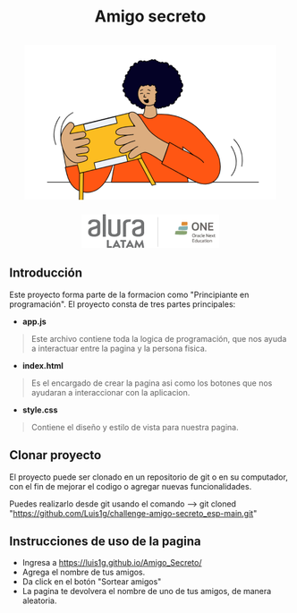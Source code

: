 <div align = "center">
    <h1 align = "center">
    Amigo secreto
    <br />
    <br />
    <img src = "assets/amigo-secreto.png" alt = "AmigoSecreto">
    </a>
    </h1>
</div>


<p align = "center">
    <a href= "https://app.aluracursos.com/course/logica-programacion-challenge-amigo-secreto>" > <img src= "assets/Alura.png" alt = "Alura Follow" /> </a>
</p>


## Introducción

Este proyecto forma parte de la formacion como "Principiante en programación". El proyecto consta de tres partes principales:
- **app.js**
 > Este archivo contiene toda la logica de programación, que nos ayuda a interactuar entre la pagina y la persona fisica.
- **index.html**
> Es el encargado de crear la pagina asi como los botones que nos ayudaran a interaccionar con la aplicacion.
- **style.css**
> Contiene el diseño y estilo de vista para nuestra pagina.


## Clonar proyecto

El proyecto puede ser clonado en un repositorio de git o en su computador, con el fin de mejorar el codigo o agregar nuevas funcionalidades.

Puedes realizarlo desde git usando el comando --> git cloned "https://github.com/Luis1g/challenge-amigo-secreto_esp-main.git"

## Instrucciones de uso de la pagina

- Ingresa a https://luis1g.github.io/Amigo_Secreto/ 
- Agrega el nombre de tus amigos.
- Da click en el botón "Sortear amigos"
- La pagina te devolvera el nombre de uno de tus amigos, de manera aleatoria.